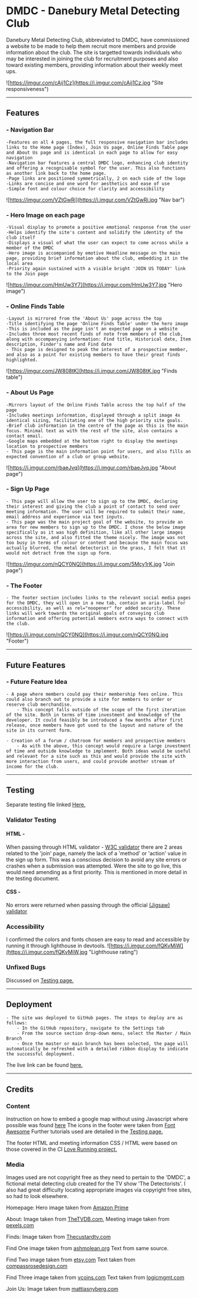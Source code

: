 # DMDC - Danebury Metal Detecting Club
Danebury Metal Detecting Club, abbreviated to DMDC, have commissioned a website to be made to help them recruit more members and provide information about the club. The site is targetted towards individuals who may be interested in joining the club for recruitment purposes and also toward existing members, providing information about their weekly meet ups.

![https://imgur.com/cAij1Cz](https://i.imgur.com/cAij1Cz.jpg "Site responsiveness")

---

## Features
### - Navigation Bar
    -Features on all 4 pages, the full responsive navigation bar includes links to the Home page (Index), Join Us page, Online Finds Table page and About Us page and is identical in each page to allow for easy navigation
    -Navigation bar features a central DMDC logo, enhancing club identity and offering a recognisable symbol for the user. This also functions as another link back to the home page.
    -Page links are positioned symmetrically, 2 on each side of the logo
    -Links are concise and one word for aesthetics and ease of use
    -Simple font and colour choice for clarity and accessibility
![https://imgur.com/VZtGwRi](https://i.imgur.com/VZtGwRi.jpg "Nav bar")
### - Hero Image on each page
    -Visual display to promote a positive emotional response from the user
    -Helps identify the site's content and solidify the identity of the club itself
    -Displays a visual of what the user can expect to come across while a member of the DMDC
    -Hero image is accompanied by emotive Headline message on the main page, providing brief information about the club, embedding it in the local area
    -Priority again sustained with a visible bright 'JOIN US TODAY' link to the Join page
![https://imgur.com/HmUw3Y7](https://i.imgur.com/HmUw3Y7.jpg "Hero image")
### - Online Finds Table
    -Layout is mirrored from the 'About Us' page across the top
    -Title identifying the page 'Online Finds Table' under the hero image
    -This is included as the page isn't an expected page on a website
    -Includes three most recent finds of note from members of the club, along with accompanying information: Find title, Historical date, Item description, Finder's name and Find date
    - This page is designed to peak the interest of a prospective member, and also as a point for existing members to have their great finds highlighted.
![https://imgur.com/JW808tK](https://i.imgur.com/JW808tK.jpg "Finds table")
### - About Us Page
    -Mirrors layout of the Online Finds Table across the top half of the page
    -Includes meetings information, displayed through a split image 4x identical sizing, facilitating one of the high priority site goals.
    -Brief club information in the centre of the page as this is the main focus. Minimal text as with the rest of the site, also contains a contact email.
    -Google maps embedded at the bottom right to display the meetings location to prospective members
    - This page is the main information point for users, and also fills an expected convention of a club or group website.
![https://i.imgur.com/rbaeJvq](https://i.imgur.com/rbaeJvq.jpg "About page")
### - Sign Up Page
    - This page will allow the user to sign up to the DMDC, declaring their interest and giving the club a point of contact to send over meeting information. The user will be required to submit their name, email address and experience via text inputs.
    - This page was the main project goal of the website, to provide an area for new members to sign up to the DMDC. I chose the below image specifically as it was high definition, like all other large images across the site, and also fitted the theme nicely. The image was not too busy in terms of colour or content and because the main focus was actually blurred, the metal detectorist in the grass, I felt that it would not detract from the sign up form.
![https://imgur.com/nQCY0NQ](https://i.imgur.com/5Mcy1rK.jpg "Join page")
### - The Footer
    - The footer section includes links to the relevant social media pages for the DMDC, they will open in a new tab, contain an aria-label for accessibility, as well as rel="noopener" for added security. These links will work towards the original goals of conveying club information and offering potential members extra ways to connect with the club.
![https://i.imgur.com/nQCY0NQ](https://i.imgur.com/nQCY0NQ.jpg "Footer")

---

## Future Features

### - Future Feature Idea
    - A page where members could pay their membership fees online. This could also branch out to provide a site for members to order or reserve club merchandise.
        - This concept falls outside of the scope of the first iteration of the site. Both in terms of time investment and knowledge of the developer. It could feasibly be introduced a few months after first release, once members have got used to the layout and nature of the site in its current form.

    - Creation of a forum / chatroom for members and prospective members
        - As with the above, this concept would require a large investment of time and outside knowledge to implement. Both ideas would be useful and relevant for a site such as this and would provide the site with more interaction from users, and could provide another stream of income for the club.

---

## Testing

Separate testing file linked [Here.](https://github.com/CMecrow/CM-Project-1/blob/main/docs/Testing.md)

### Validator Testing
#### HTML - 
When passing through HTML validator - [W3C validator](https://validator.w3.org/nu/) there are 2 areas related to the 'join' page, namely the lack of a 'method' or 'action' value in the sign up form. This was a conscious decision to avoid any site errors or crashes when a submission was attempted. Were the site to go live, this would need amending as a first priority. This is mentioned in more detail in the testing document.
#### CSS -
No errors were returned when passing through the official [(Jigsaw) validator](https://jigsaw.w3.org/css-validator/)
### Accessibility
I confirmed the colors and fonts chosen are easy to read and accessible by running it through lighthouse in devtools.
![https://i.imgur.com/fQKvMiW](https://i.imgur.com/fQKvMiW.jpg "Lighthouse rating")

### Unfixed Bugs

Discussed on [Testing page.](https://github.com/CMecrow/CM-Project-1/blob/main/docs/Testing.md)

---

## Deployment
  
    - The site was deployed to GitHub pages. The steps to deploy are as follows:
        - In the GitHub repository, navigate to the Settings tab
        - From the source section drop-down menu, select the Master / Main Branch
        - Once the master or main branch has been selected, the page will automatically be refreshed with a detailed ribbon display to indicate the successful deployment.
The live link can be found [here.](https://cmecrow.github.io/CM-Project-1/index.html)

---

## Credits

### Content

Instruction on how to embed a google map without using Javascript where possible was found [here](https://blog.duda.co/responsive-google-maps-for-your-website)
The icons in the footer were taken from [Font Awesome](https://fontawesome.com/)
Further tutorials used are detailed in the [Testing page.](https://github.com/CMecrow/CM-Project-1/blob/main/docs/Testing.md)

The footer HTML and meeting information CSS / HTML were based on those covered in the CI [Love Running project.](https://github.com/CMecrow/love-running)

### Media

Images used are not copyright free as they need to pertain to the 'DMDC', a fictional metal detecting club created for the TV show 'The Detectorists'. I also had great difficulty locating appropriate images via copyright free sites, so had to look elsewhere.

Homepage: Hero image taken from [Amazon Prime](https://www.primevideo.com/detail/Detectorists-BBC-Series/0U8H58N2QNJJEJVNO91MDGUPVT)

About: Image taken from [TheTVDB.com](https://thetvdb.com/series/detectorists), Meeting image taken from [pexels.com](https://www.pexels.com/photo/green-grass-field-1574547/)

Finds: Image taken from [Thecustardtv.com](https://www.thecustardtv.com/2017/12/detectorists-well-miss-this-gentle.html)

Find One image taken from [ashmolean.org](https://www.ashmolean.org/alfred-jewel#/) Text from same source.

Find Two image taken from [etsy.com](https://www.etsy.com/listing/209330555/4-collectable-victorian-and-edwardian) Text taken from [compassrosedesign.com](https://www.compassrosedesign.com/pages/history-of-buttons)

Find Three image taken from [vcoins.com](https://www.vcoins.com/en/stores/educational_coin_company/55/product/great_britain_medalets_victorian_and_edwardian_a_lot_of_7_items/1151252/Default.aspx) Text taken from [logicmgmt.com](https://logicmgmt.com/1876/living/money.htm)

Join Us: Image taken from [mattiasnyberg.com](http://mattiasnyberg.com/portfolio/detectorists)
